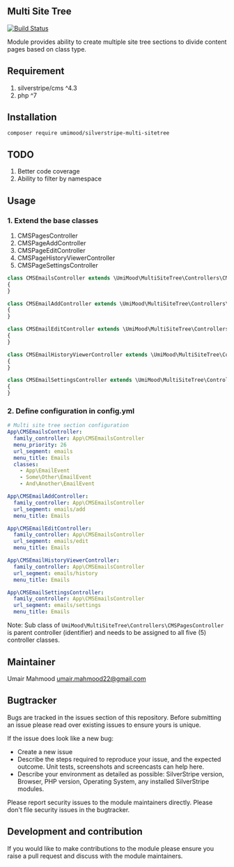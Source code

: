 Multi Site Tree 
---
[![Build Status](https://travis-ci.com/UmiMood/silverstripe-multi-sitetree.svg?token=4CfuxCuzvs5i12ZugsAZ)](https://travis-ci.com/UmiMood/silverstripe-multi-sitetree)

Module provides ability to create multiple site tree sections to divide content pages based on class type.

## Requirement
1. silverstripe/cms ^4.3
2. php ^7

## Installation
`composer require umimood/silverstripe-multi-sitetree`

## TODO

1. Better code coverage
2. Ability to filter by namespace

## Usage

### 1. Extend the base classes

1. CMSPagesController
2. CMSPageAddController
3. CMSPageEditController
4. CMSPageHistoryViewerController
5. CMSPageSettingsController

```php
class CMSEmailsController extends \UmiMood\MultiSiteTree\Controllers\CMSPagesController
{
}
```

```php
class CMSEmailAddController extends \UmiMood\MultiSiteTree\Controllers\CMSPageAddController
{
}
```

```php
class CMSEmailEditController extends \UmiMood\MultiSiteTree\Controllers\CMSPageEditController
{
}
```

```php
class CMSEmailHistoryViewerController extends \UmiMood\MultiSiteTree\Controllers\CMSPageHistoryViewerController
{
}
```

```php
class CMSEmailSettingsController extends \UmiMood\MultiSiteTree\Controllers\CMSPageSettingsController
{
}
```

### 2. Define configuration in config.yml

```yaml
# Multi site tree section configuration
App\CMSEmailsController:
  family_controller: App\CMSEmailsController
  menu_priority: 26
  url_segment: emails
  menu_title: Emails
  classes:
    - App\EmailEvent
    - Some\Other\EmailEvent
    - And\Another\EmailEvent

App\CMSEmailAddController:
  family_controller: App\CMSEmailsController
  url_segment: emails/add
  menu_title: Emails

App\CMSEmailEditController:
  family_controller: App\CMSEmailsController
  url_segment: emails/edit
  menu_title: Emails

App\CMSEmailHistoryViewerController:
  family_controller: App\CMSEmailsController
  url_segment: emails/history
  menu_title: Emails

App\CMSEmailSettingsController:
  family_controller: App\CMSEmailsController
  url_segment: emails/settings
  menu_title: Emails
```

Note: Sub class of `UmiMood\MultiSiteTree\Controllers\CMSPagesController` is parent controller (identifier) and needs to be assigned to all five (5) controller classes. 

## Maintainer
Umair Mahmood <umair.mahmood22@gmail.com>

## Bugtracker
Bugs are tracked in the issues section of this repository. Before submitting an issue please read over 
existing issues to ensure yours is unique. 
 
If the issue does look like a new bug:
 
 - Create a new issue
 - Describe the steps required to reproduce your issue, and the expected outcome. Unit tests, screenshots 
 and screencasts can help here.
 - Describe your environment as detailed as possible: SilverStripe version, Browser, PHP version, 
 Operating System, any installed SilverStripe modules.
 
Please report security issues to the module maintainers directly. Please don't file security issues in the bugtracker.
 
## Development and contribution
If you would like to make contributions to the module please ensure you raise a pull request and discuss with the module maintainers.

